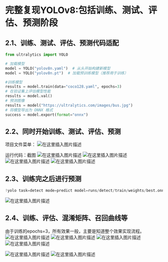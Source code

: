 
# 完整复现YOLOv8:包括训练、测试、评估、预测阶段


## 2.1、训练、测试、评估、预测代码适配

```python
from ultralytics import YOLO

# 加载模型
model = YOLO("yolov8n.yaml")  # 从头开始构建新模型
model = YOLO("yolov8n.pt")  # 加载预训练模型（推荐用于训练）

#训练模型
results = model.train(data="coco128.yaml", epochs=3)  
# 在验证集上评估模型性能
results = model.val()  
# 预测图像
results = model("https://ultralytics.com/images/bus.jpg")  
# 将模型导出为 ONNX 格式
success = model.export(format="onnx")  
```

## 2.2、同时开始训练、测试、评估、预测
项目文件菜单：
![在这里插入图片描述](https://img-blog.csdnimg.cn/a11ee2690f8c4e1999db4e75bceb271d.png)

运行代码：截图
![在这里插入图片描述](https://img-blog.csdnimg.cn/c6ec21c3e6c14e9c972984690454abb2.png)
![在这里插入图片描述](https://img-blog.csdnimg.cn/241c10348e324a4589c853c7d2493d6f.png)
![在这里插入图片描述](https://img-blog.csdnimg.cn/d7a2853ec50947e8a8177ddf9f14d36d.png)
![在这里插入图片描述](https://img-blog.csdnimg.cn/34721ae10e99448eb0fdb8b465488596.png)
## 2.3、训练完之后进行预测

```python
!yolo task=detect mode=predict model=runs/detect/train/weights/best.onnx source="https://ultralytics.com/images/bus.jpg"
```

![在这里插入图片描述](https://img-blog.csdnimg.cn/ecf250666d9846f48b39a335ef008263.png)

## 2.4、训练、评估、混淆矩阵、召回曲线等
由于训练的epochs=3，所有效果一般，主要是知道整个效果实现流程。
![在这里插入图片描述](https://img-blog.csdnimg.cn/d236a0d0d6e34bbc9e95a96471efdacc.png)
![在这里插入图片描述](https://img-blog.csdnimg.cn/a645b07181774fafae8748b4ab821baf.png)
![在这里插入图片描述](https://img-blog.csdnimg.cn/a4506d94f65b45e5843d8b2cda15bf95.png)
![在这里插入图片描述](https://img-blog.csdnimg.cn/67d39e8bbe014b629dd243a6f9d40be0.png)

![在这里插入图片描述](https://img-blog.csdnimg.cn/756a9e4e37314e8ab8b24e30be42419d.png)
![在这里插入图片描述](https://img-blog.csdnimg.cn/97c940cc879e42ac8f09fed2228b5dba.png)
